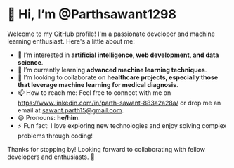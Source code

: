 # 👋 Hi, I’m @Parthsawant1298

Welcome to my GitHub profile! I'm a passionate developer and machine learning enthusiast. Here's a little about me:

- 👀 I’m interested in **artificial intelligence, web development, and data science**.
- 🌱 I’m currently learning **advanced machine learning techniques**.
- 💞️ I’m looking to collaborate on **healthcare projects, especially those that leverage machine learning for medical diagnosis**.
- 📫 How to reach me: Feel free to connect with me on https://www.linkedin.com/in/parth-sawant-883a2a28a/ or drop me an email at sawant.parth15@gmail.com.
- 😄 Pronouns: **he/him**.
- ⚡ Fun fact: I love exploring new technologies and enjoy solving complex problems through coding!

Thanks for stopping by! Looking forward to collaborating with fellow developers and enthusiasts. 🚀

